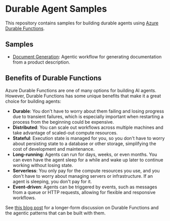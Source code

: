 # Durable Agent Samples

This repository contains samples for building durable agents using [Azure Durable Functions](https://learn.microsoft.com/azure/azure-functions/durable/durable-functions-overview).

## Samples

- [Document Generation](samples/doc-generation/): Agentic workflow for generating documentation from a product description.

## Benefits of Durable Functions

Azure Durable Functions are one of many options for building AI agents. However, Durable Functions has some unique benefits that make it a great choice for building agents:

- **Durable**: You don't have to worry about them failing and losing progress due to transient failures, which is especially important when restarting a process from the beginning could be expensive.
- **Distributed**: You can scale out workflows across multiple machines and take advantage of scaled-out compute resources.
- **Stateful**: Execution state is managed for you, so you don't have to worry about persisting state to a database or other storage, simplifying the cost of development and maintenance.
- **Long-running**: Agents can run for days, weeks, or even months. You can even have the agent sleep for a while and wake up later to continue working without losing state.
- **Serverless**: You only pay for the compute resources you use, and you don't have to worry about managing servers or infrastructure. If an agent is sleeping, you don't pay for it.
- **Event-driven**: Agents can be triggered by events, such as messages from a queue or HTTP requests, allowing for flexible and responsive workflows.

See [this blog post](https://blog.cgillum.tech/building-serverless-ai-agents-using-durable-functions-on-azure-e1272882082c) for a longer-form discussion on Durable Functions and the agentic patterns that can be built with them.
